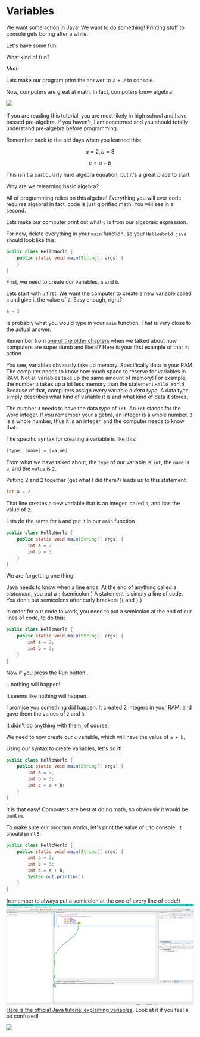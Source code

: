 # Variables

We want some action in Java! We want to do something! Printing stuff to console gets boring after a while.

Let's have some fun.

What kind of fun?

_Math_

Lets make our program print the answer to `2 + 2` to console.

Now, computers are great at math. In fact, computers know algebra!

![](https://imgs.xkcd.com/comics/applied_math.png)

If you are reading this tutorial, you are most likely in high school and have passed pre-algebra. If you haven't, I am concerned and you should totally understand pre-algebra before programming.

Remember back to the old days when you learned this:

$$a = 2, b = 3$$

$$c = a + b$$

This isn't a particularly hard algebra equation, but it's a great place to start.

Why are we relearning basic algebra?

All of programming relies on this algebra! Everything you will ever code requires algebra! In fact, code is just glorified math! You will see in a second.

Lets make our computer print out what `c` is from our algebraic expression.

For now, delete everything in your `main` function, so your `HelloWorld.java` should look like this:

```java
public class HelloWorld {
    public static void main(String[] args) {
    }
}
```

First, we need to create our variables, `a` and `b`.

Lets start with `a` first. We want the computer to create a new variable called `a` and give it the value of `2`. Easy enough, right?

```java
a = 2
```

Is probably what you would type in your `main` function. That is very close to the actual answer.

Remember from [one of the older chapters](/what-is-a-computer.md) when we talked about how computers are super dumb and literal? Here is your first example of that in action.

You see, variables obviously take up memory. Specifically data in your RAM. The computer needs to know how much space to reserve for variables in RAM. Not all variables take up the same amount of memory! For example, the number `3` takes up a lot less memory than the statement `Hello World`. Because of that, computers assign every variable a _data type._ A data type simply describes what kind of variable it is and what kind of data it stores.

The number `3` needs to have the data type of `int`. An `int` stands for the word integer. If you remember your algebra, an integer is a whole number. `3` is a whole number, thus it is an integer, and the computer needs to know that.

The specific syntax for creating a variable is like this:

```java
[type] [name] = [value]
```

From what we have talked about, the `type` of our variable is `int`, the `name` is `a`, and the `value` is `2`.

Putting 2 and 2 together \(get what I did there?\) leads us to this statement:

```java
int a = 2
```

That line creates a new variable that is an integer, called `a`, and has the value of `2`.

Lets do the same for `b` and put it in our `main` function

```java
public class HelloWorld {
    public static void main(String[] args) {
        int a = 2
        int b = 3
    }
}
```

We are forgetting one thing!

Java needs to know when a line ends. At the end of anything called a _statement_, you put a `;` \(semicolon.\) A statement is simply a line of code. You don't put semicolons after curly brackets \(`{` and `}`.\)

In order for our code to work, you need to put a semicolon at the end of our lines of code, to do this:

```java
public class HelloWorld {
    public static void main(String[] args) {
        int a = 2;
        int b = 3;
    }
}
```

Now if you press the Run button...

...nothing will happen!

It seems like nothing will happen.

I promise you something did happen. It created 2 integers in your RAM, and gave them the values of `2` and `3`.

It didn't do anything with them, of course.

We need to now create our `c` variable, which will have the value of `a + b`.

Using our syntax to create variables, let's do it!

```java
public class HelloWorld {
    public static void main(String[] args) {
        int a = 2;
        int b = 3;
        int c = a + b;
    }
}
```

It is that easy! Computers are best at doing math, so obviously it would be built in.

To make sure our program works, let's print the value of `c` to console. It should print `5`.

```java
public class HelloWorld {
    public static void main(String[] args) {
        int a = 2;
        int b = 3;
        int c = a + b;
        System.out.println(c);
    }
}
```

\(remember to always put a semicolon at the end of every line of code!\)![](/variables/console-output)[Here is the official Java tutorial explaining variables](https://docs.oracle.com/javase/tutorial/java/nutsandbolts/variables.html). Look at it if you feel a bit confused!

![](https://imgs.xkcd.com/comics/purity.png)

